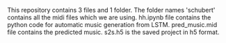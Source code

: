 This repository contains 3 files and 1 folder.
The folder names 'schubert' contains all the midi files which we are using.
hh.ipynb file contains the python code for automatic music generation from LSTM.
pred_music.mid file contains the predicted music.
s2s.h5 is the saved project in h5 format.
